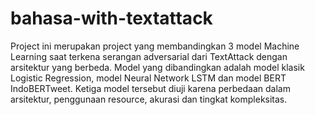 
# bahasa-with-textattack

Project ini merupakan project yang membandingkan 3 model Machine Learning saat terkena serangan adversarial dari TextAttack dengan arsitektur yang berbeda. Model yang dibandingkan adalah model klasik Logistic Regression, model Neural Network LSTM dan model BERT IndoBERTweet. Ketiga model tersebut diuji karena perbedaan dalam arsitektur, penggunaan resource, akurasi dan tingkat kompleksitas.